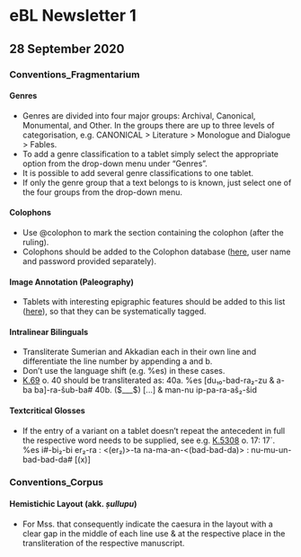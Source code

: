 # eBL Newsletter 1

## 28 September 2020

### Conventions_Fragmentarium

#### Genres

- Genres are divided into four major groups: Archival, Canonical, Monumental, and
  Other. In the groups there are up to three levels of categorisation, e.g.
  CANONICAL > Literature > Monologue and Dialogue > Fables.
- To add a genre classification to a tablet simply select the appropriate option
  from the drop-down menu under “Genres”.
- It is possible to add several genre classifications to one tablet.
- If only the genre group that a text belongs to is known, just select one of
  the four groups from the drop-down menu.

#### Colophons

- Use @colophon to mark the section containing the colophon (after the ruling).
- Colophons should be added to the Colophon database
  ([here](https://gwi-fm1.gwi.uni-muenchen.de/fmi/webd), user name and password
  provided separately).

#### Image Annotation (Paleography)

- Tablets with interesting epigraphic features should be added to this list
  ([here](https://trello.com/c/fmxeDDGE)), so that they can be systematically
  tagged.

#### Intralinear Bilinguals

- Transliterate Sumerian and Akkadian each in their own line and differentiate
  the line number by appending a and b.
- Don’t use the language shift (e.g. %es) in these cases.
- [K.69](https://www.ebl.lmu.de/fragmentarium/K.69) o. 40 should be
  transliterated as:
  40a. %es [du₁₀-bad-ra₂-zu & a-ba ba]-ra-šub-ba#
  40b. ($___$) [...] & man-nu ip-pa-ra-aš₂-šid

#### Textcritical Glosses

- If the entry of a variant on a tablet doesn’t repeat the antecedent in full
  the respective word needs to be supplied, see e.g.
  [K.5308](https://www.ebl.lmu.de/fragmentarium/K.5308) o. 17:
  17´. %es i#-bi₂-bi er₂-ra : <(er₂)>-ta na-ma-an-<(bad-bad-da)> :
  nu-mu-un-bad-bad-da# [(x)]

### Conventions_Corpus

#### Hemistichic Layout (akk. _ṣullupu_)

- For Mss. that consequently indicate the caesura in the layout with a clear
  gap in the middle of each line use & at the respective place in the
  transliteration of the respective manuscript.
